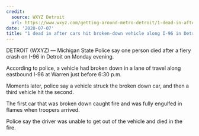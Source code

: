 ```yaml
---
credit:
  source: WXYZ Detroit
  url: https://www.wxyz.com/getting-around-metro-detroit/1-dead-in-after-cars-hit-broken-down-vehicle-along-i-96-in-detroit
date: '2020-07-07'
title: "1 dead in after cars hit broken-down vehicle along I-96 in Detroit"
---
```

DETROIT (WXYZ) — Michigan State Police say one person died after a fiery crash on I-96 in Detroit on Monday evening.

According to police, a vehicle had broken down in a lane of travel along eastbound I-96 at Warren just before 6:30 p.m.

Moments later, police say a vehicle struck the broken down car, and then a third vehicle hit the second.

The first car that was broken down caught fire and was fully engulfed in flames when troopers arrived.

Police say the driver was unable to get out of the vehicle and died in the fire.

